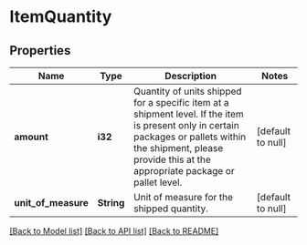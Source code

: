# ItemQuantity

## Properties
Name | Type | Description | Notes
------------ | ------------- | ------------- | -------------
**amount** | **i32** | Quantity of units shipped for a specific item at a shipment level. If the item is present only in certain packages or pallets within the shipment, please provide this at the appropriate package or pallet level. | [default to null]
**unit_of_measure** | **String** | Unit of measure for the shipped quantity. | [default to null]

[[Back to Model list]](../README.md#documentation-for-models) [[Back to API list]](../README.md#documentation-for-api-endpoints) [[Back to README]](../README.md)



